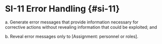 # SI-11 Error Handling {#si-11}

a. Generate error messages that provide information necessary for corrective actions without revealing information that could be exploited; and

b. Reveal error messages only to [Assignment: personnel or roles].

